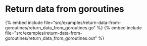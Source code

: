 # Return data from goroutines

{% embed include file="src/examples/return-data-from-goroutines/return_data_from_goroutines.go" %}
{% embed include file="src/examples/return-data-from-goroutines/return_data_from_goroutines.out" %}




